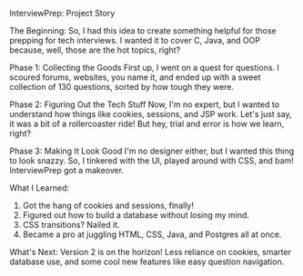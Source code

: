 InterviewPrep: Project Story

The Beginning:
So, I had this idea to create something helpful for those prepping for tech interviews. I wanted it to cover C, Java, and OOP because, well, those are the hot topics, right?

Phase 1: Collecting the Goods
First up, I went on a quest for questions. I scoured forums, websites, you name it, and ended up with a sweet collection of 130 questions, sorted by how tough they were.

Phase 2: Figuring Out the Tech Stuff
Now, I'm no expert, but I wanted to understand how things like cookies, sessions, and JSP work. Let's just say, it was a bit of a rollercoaster ride! But hey, trial and error is how we learn, right?

Phase 3: Making It Look Good
I'm no designer either, but I wanted this thing to look snazzy. So, I tinkered with the UI, played around with CSS, and bam! InterviewPrep got a makeover.

What I Learned:

1. Got the hang of cookies and sessions, finally!
2. Figured out how to build a database without losing my mind.
3. CSS transitions? Nailed it.
4. Became a pro at juggling HTML, CSS, Java, and Postgres all at once.


What's Next:
Version 2 is on the horizon! Less reliance on cookies, smarter database use, and some cool new features like easy question navigation.
